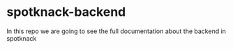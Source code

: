 # spotknack-backend
In this repo  we are going to see the full documentation about the backend in spotknack
